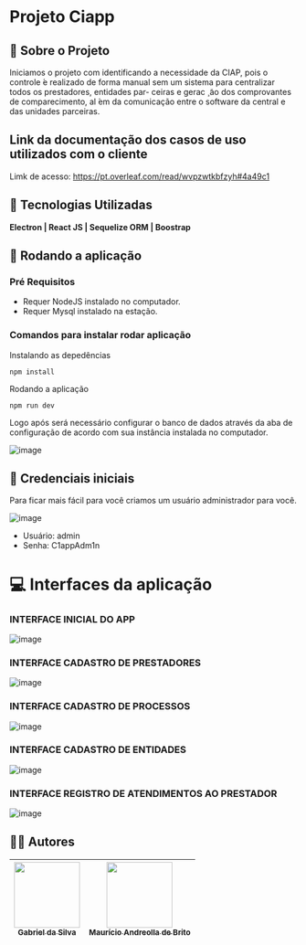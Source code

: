 # Projeto Ciapp

## 📄 Sobre o Projeto

Iniciamos o projeto com identificando a necessidade da CIAP, pois o controle  ́e realizado
de forma manual sem um sistema para centralizar todos os prestadores, entidades par-
ceiras e gerac ̧  ̃ao dos comprovantes de comparecimento, al ́em da comunicação entre o
software da central e das unidades parceiras.

## Link da documentação dos casos de uso utilizados com o cliente 

Limk de acesso: https://pt.overleaf.com/read/wvpzwtkbfzyh#4a49c1

## 🔨 Tecnologias Utilizadas

 **Electron | React JS | Sequelize ORM | Boostrap**

## 📍 Rodando a aplicação

### Pré Requisitos 

- Requer NodeJS instalado no computador.
- Requer Mysql instalado na estação.

### Comandos para instalar rodar aplicação

Instalando as depedências
```
npm install
```
Rodando a aplicação

```
npm run dev
```
Logo após será necessário configurar o banco de dados através da aba de configuração de acordo com sua instância instalada no computador.

![image](https://github.com/MauricioAndreolla/ciapp/assets/44854911/e811c3bf-cd57-4e90-b429-c1c318eca13a)


## 🔑 Credenciais iniciais

Para ficar mais fácil para você criamos um usuário administrador para você.

![image](https://github.com/MauricioAndreolla/ciapp/assets/44854911/893cff3d-960e-45c9-9042-41ee138aa945)


- Usuário: admin  
- Senha: C1appAdm1n

# 💻 Interfaces da aplicação


### INTERFACE INICIAL DO APP

![image](https://github.com/MauricioAndreolla/ciapp/assets/44854911/a2222b06-0e2e-4be2-919d-3eda81260eb7)

### INTERFACE CADASTRO DE PRESTADORES

![image](https://github.com/MauricioAndreolla/ciapp/assets/44854911/96bbc80f-20a8-491d-a6c1-11606bc4bb2e)

### INTERFACE CADASTRO DE PROCESSOS

![image](https://github.com/MauricioAndreolla/ciapp/assets/44854911/39add53a-1206-4477-b2fc-48f786cc4e65)

### INTERFACE CADASTRO DE ENTIDADES

![image](https://github.com/MauricioAndreolla/ciapp/assets/44854911/6d27ca9e-4bc2-4f89-a53d-2b90c06fc105)

### INTERFACE REGISTRO DE ATENDIMENTOS AO PRESTADOR

![image](https://github.com/MauricioAndreolla/ciapp/assets/44854911/679a5606-bcd2-41c7-8b9b-9803c2bd8b0b)


## 👨‍🚀 Autores


| [<img loading="lazy" src="https://avatars.githubusercontent.com/u/42683967?v=4" width=115><br><sub>Gabriel da Silva</sub>](https://github.com/GabrielSRodriguesBR) |  [<img loading="lazy" src="https://avatars.githubusercontent.com/u/44854911?s=96&v=4" width=115><br><sub>Maurício Andreolla de Brito</sub>](https://github.com/MauricioAndreolla)|
| :---: | :---: | 



